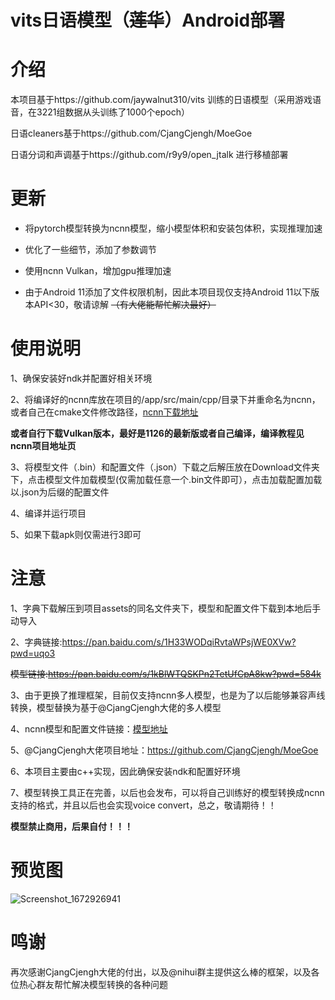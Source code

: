 # vits日语模型（~~莲华~~）Android部署

# 介绍

本项目基于https://github.com/jaywalnut310/vits 训练的日语模型（采用游戏语音，在3221组数据从头训练了1000个epoch）

日语cleaners基于https://github.com/CjangCjengh/MoeGoe

日语分词和声调基于https://github.com/r9y9/open_jtalk 进行移植部署

# 更新
- 将pytorch模型转换为ncnn模型，缩小模型体积和安装包体积，实现推理加速

- 优化了一些细节，添加了参数调节

- 使用ncnn Vulkan，增加gpu推理加速

- 由于Android 11添加了文件权限机制，因此本项目现仅支持Android 11以下版本API<30，敬请谅解 ~~（有大佬能帮忙解决最好）~~

# 使用说明

1、确保安装好ndk并配置好相关环境

2、将编译好的ncnn库放在项目的/app/src/main/cpp/目录下并重命名为ncnn，或者自己在cmake文件修改路径，[ncnn下载地址](https://github.com/Tencent/ncnn/releases/download/20221128/ncnn-20221128-android-vulkan.zip)

**或者自行下载Vulkan版本，最好是1126的最新版或者自己编译，编译教程见ncnn项目地址页**

3、将模型文件（.bin）和配置文件（.json）下载之后解压放在Download文件夹下，点击模型文件加载模型(仅需加载任意一个.bin文件即可），点击加载配置加载以.json为后缀的配置文件

4、编译并运行项目

5、如果下载apk则仅需进行3即可

# 注意

1、字典下载解压到项目assets的同名文件夹下，模型和配置文件下载到本地后手动导入

2、字典链接:https://pan.baidu.com/s/1H33WODqiRvtaWPsjWE0XVw?pwd=uqo3 

~~模型链接:https://pan.baidu.com/s/1kBlWTQSKPn2TetUfCpA8kw?pwd=584k~~

3、由于更换了推理框架，目前仅支持ncnn多人模型，也是为了以后能够兼容声线转换，模型替换为基于@CjangCjengh大佬的多人模型

4、ncnn模型和配置文件链接：[模型地址](https://github.com/weirdseed/Vits-Android-ncnn/releases/download/ncnn/Nene.+.Meguru.+.Yoshino.+.Mako.+.Murasame.+.Koharu.+.Nanami.zip)

5、@CjangCjengh大佬项目地址：https://github.com/CjangCjengh/MoeGoe

6、本项目主要由c++实现，因此确保安装ndk和配置好环境

7、模型转换工具正在完善，以后也会发布，可以将自己训练好的模型转换成ncnn支持的格式，并且以后也会实现voice convert，总之，敬请期待！！

**模型禁止商用，后果自付！！！**

# 预览图
![Screenshot_1672926941](https://user-images.githubusercontent.com/57377927/210796870-c1e553d7-241f-4c88-b335-304971e647b1.png)

# 鸣谢

再次感谢CjangCjengh大佬的付出，以及@nihui群主提供这么棒的框架，以及各位热心群友帮忙解决模型转换的各种问题

